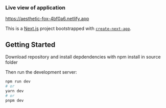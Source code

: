 
### Live view of application
https://aesthetic-fox-4bf0a6.netlify.app

This is a [Next.js](https://nextjs.org/) project bootstrapped with [`create-next-app`](https://github.com/vercel/next.js/tree/canary/packages/create-next-app).

## Getting Started
Download repository and install depdendencies with npm install in source folder

Then run the development server:

```bash
npm run dev
# or
yarn dev
# or
pnpm dev
```
